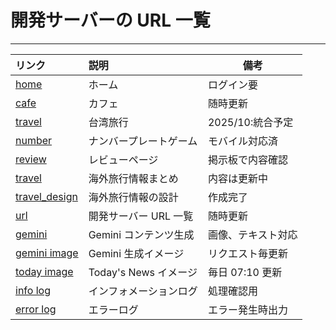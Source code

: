 # 開発サーバーの URL 一覧

---

| リンク                                                         | 説明                   | 備考               |
| :------------------------------------------------------------- | :--------------------- | ------------------ |
| [home](https://kobe-dev.koyeb.app/)                            | ホーム                 | ログイン要         |
| [cafe](https://kobe-dev.koyeb.app/app/cafe)                    | カフェ                 | 随時更新           |
| [travel](https://kobe-dev.koyeb.app/app/travel)                | 台湾旅行               | 2025/10:統合予定   |
| [number](https://kobe-dev.koyeb.app/app/number)                | ナンバープレートゲーム | モバイル対応済     |
| [review](https://kobe-dev.koyeb.app/apps/review)               | レビューページ         | 掲示板で内容確認   |
| [travel](https://kobe-dev.koyeb.app/apps/travel)               | 海外旅行情報まとめ     | 内容は更新中       |
| [travel_design](https://kobe-dev.koyeb.app/apps/travel_design) | 海外旅行情報の設計     | 作成完了           |
| [url](https://kobe-dev.koyeb.app/apps/url_design)              | 開発サーバー URL 一覧  | 随時更新           |
| [gemini](https://kobe-dev.koyeb.app/apps/v1/gemini)            | Gemini コンテンツ生成  | 画像、テキスト対応 |
| [gemini image](https://kobe-dev.koyeb.app/img/gemini)          | Gemini 生成イメージ    | リクエスト毎更新   |
| [today image](https://kobe-dev.koyeb.app/img/today)            | Today's News イメージ  | 毎日 07:10 更新    |
| [info log](https://kobe-dev.koyeb.app/log/info)                | インフォメーションログ | 処理確認用         |
| [error log](https://kobe-dev.koyeb.app/log/error)              | エラーログ             | エラー発生時出力   |
